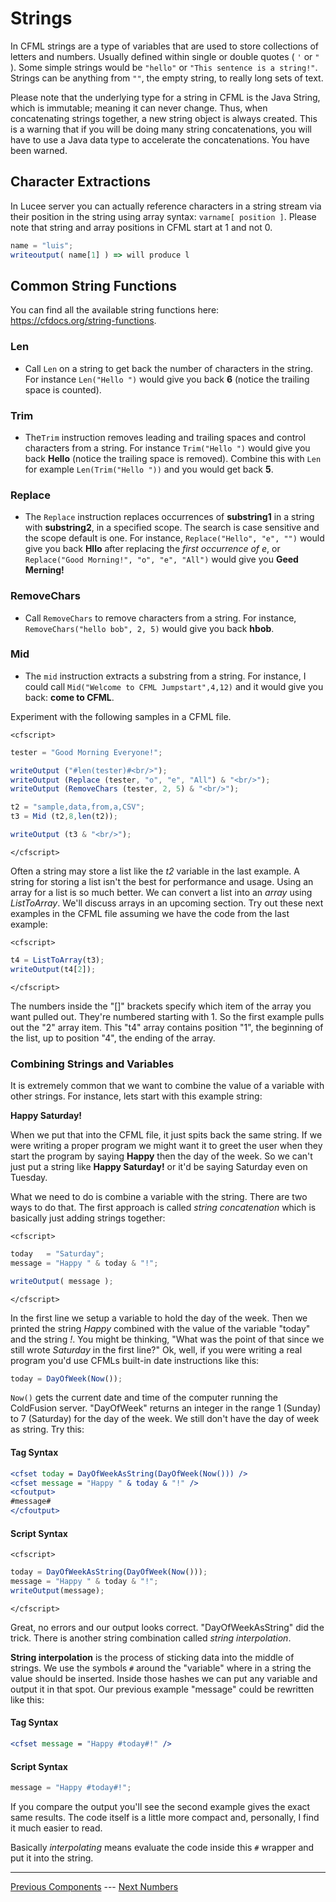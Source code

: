 # Strings

In CFML strings are a type of variables that are used to store collections of letters and numbers.  Usually defined within single or double quotes ( `'` or `"` ).  Some simple strings would be `"hello"` or `"This sentence is a string!"`. Strings can be anything from `""`, the empty string, to really long sets of text.

Please note that the underlying type for a string in CFML is the Java String, which is immutable; meaning it can never change.  Thus, when concatenating strings together, a new string object is always created. This is a warning that if you will be doing many string concatenations, you will have to use a Java data type to accelerate the concatenations.  You have been warned.

## Character Extractions

In Lucee server you can actually reference characters in a string stream via their position in the string using array syntax: `varname[ position ]`.  Please note that string and array positions in CFML start at 1 and not 0.

```js
name = "luis";
writeoutput( name[1] ) => will produce l
```

## Common String Functions

You can find all the available string functions here: https://cfdocs.org/string-functions.

### Len
* Call `Len` on a string to get back the number of characters in the string. For instance `Len("Hello ")` would give you back **6** (notice the trailing space is counted).

### Trim
* The`Trim` instruction removes leading and trailing spaces and control characters from a string. For instance `Trim("Hello ")` would give you back **Hello** (notice the trailing space is removed). Combine this with `Len` for example `Len(Trim("Hello "))` and you would get back **5**.

### Replace
* The `Replace` instruction replaces occurrences of **substring1** in a string with **substring2**, in a specified scope. The search is case sensitive and the scope default is one. For instance, `Replace("Hello", "e", "")` would give you back **Hllo** after replacing the _first occurrence of e_, or `Replace("Good Morning!", "o", "e", "All")` would give you **Geed Merning!** 

### RemoveChars 
* Call `RemoveChars` to remove characters from a string. For instance, `RemoveChars("hello bob", 2, 5)` would give you back **hbob**. 

### Mid
 
* The `mid` instruction extracts a substring from a string. For instance, I could call `Mid("Welcome to CFML Jumpstart",4,12)` and it would give you back: **come to CFML**.

Experiment with the following samples in a CFML file.



`<cfscript>`
```javascript
tester = "Good Morning Everyone!";

writeOutput ("#len(tester)#<br/>");
writeOutput (Replace (tester, "o", "e", "All") & "<br/>");
writeOutput (RemoveChars (tester, 2, 5) & "<br/>");

t2 = "sample,data,from,a,CSV";
t3 = Mid (t2,8,len(t2));

writeOutput (t3 & "<br/>");
```
`</cfscript>`

Often a string may store a list like the *t2* variable in the last example. A string for storing a list isn't the best for performance and usage. Using an array for a list is so much better. We can convert a list into an *array* using *ListToArray*. We'll discuss arrays in an upcoming section. Try out these next examples in the CFML file assuming we have the code from the last example:


`<cfscript>`
```javascript
t4 = ListToArray(t3);
writeOutput(t4[2]);
```
`</cfscript>`

The numbers inside the "[]" brackets specify which item of the array you want pulled out. They're numbered starting with 1. So the first example pulls out the "2" array item. This "t4" array contains position "1", the beginning of the list, up to position "4", the ending of the array.

### Combining Strings and Variables

It is extremely common that we want to combine the value of a variable with other strings. For instance, lets start with this example string:

**Happy Saturday!**

When we put that into the CFML file, it just spits back the same string. If we were writing a proper program we might want it to greet the user when they start the program by saying **Happy** then the day of the week. So we can't just put a string like **Happy Saturday!** or it'd be saying Saturday even on Tuesday.

What we need to do is combine a variable with the string. There are two ways to do that. The first approach is called *string concatenation* which is basically just adding strings together:


`<cfscript>`
```js
today   = "Saturday";
message = "Happy " & today & "!";

writeOutput( message );
```
`</cfscript>`

In the first line we setup a variable to hold the day of the week. Then we printed the string *Happy* combined with the value of the variable "today" and the string *!*. You might be thinking, "What was the point of that since we still wrote *Saturday* in the first line?" Ok, well, if you were writing a real program you'd use CFMLs built-in date instructions like this:

```js
today = DayOfWeek(Now());
```

`Now()` gets the current date and time of the computer running the ColdFusion server. "DayOfWeek" returns an integer in the range 1 (Sunday) to 7 (Saturday) for the day of the week. We still don't have the day of week as string. Try this:

#### Tag Syntax

```cfm
<cfset today = DayOfWeekAsString(DayOfWeek(Now())) />
<cfset message = "Happy " & today & "!" />
<cfoutput>
#message#
</cfoutput>
```

#### Script Syntax

`<cfscript>`
```javascript
today = DayOfWeekAsString(DayOfWeek(Now()));
message = "Happy " & today & "!";
writeOutput(message);
```
`</cfscript>`

Great, no errors and our output looks correct. "DayOfWeekAsString" did the trick. There is another string combination called *string interpolation*.

**String interpolation** is the process of sticking data into the middle of strings. We use the symbols `#` around the "variable" where in a string the value should be inserted. Inside those hashes we can put any variable and output it in that spot. Our previous example "message" could be rewritten like this:

#### Tag Syntax

```cfm
<cfset message = "Happy #today#!" />
```

#### Script Syntax

```javascript
message = "Happy #today#!";
```

If you compare the output you'll see the second example gives the exact same results. The code itself is a little more compact and, personally, I find it much easier to read.

Basically *interpolating* means evaluate the code inside this `#` wrapper and put it into the string.

***

[Previous Components](components) --- [Next Numbers](numbers)